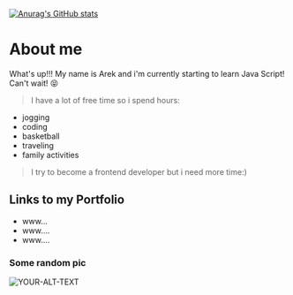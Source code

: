 
[![Anurag's GitHub stats](https://github-readme-stats.vercel.app/api?username=ArekSejk)](https://github.com/anuraghazra/github-readme-stats)
 
# About me

What's up!!! 
My name is Arek and i'm currently starting to learn Java Script! Can't wait! :stuck_out_tongue_closed_eyes:

>I have a lot of free time so i spend hours:
- jogging
 - coding
 - basketball
 - traveling 
 - family activities
 
 > I try to become a frontend developer but i need more time:)

 
## Links to my Portfolio
 * www...
 * www.... 
 * www....
### Some random pic

<picture>
 <source media="(prefers-color-scheme: dark)" srcset="https://picsum.photos/300/300?grayscale">
 <source media="(prefers-color-scheme: light)" srcset="https://picsum.photos/300/300?grayscale">
 <img alt="YOUR-ALT-TEXT" src="YOUR-DEFAULT-IMAGE">
</picture>


